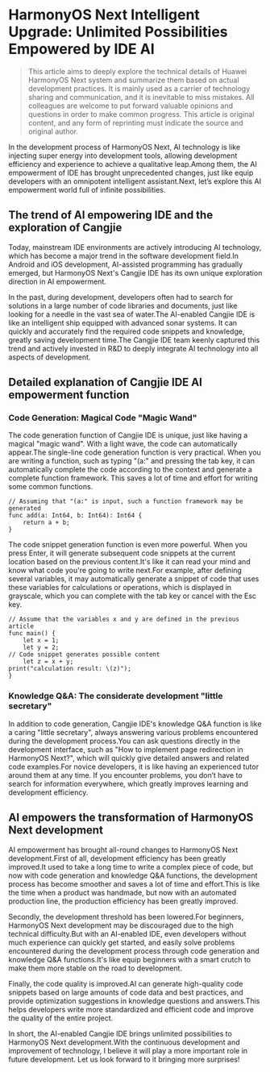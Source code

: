 # HarmonyOS Next Intelligent Upgrade: Unlimited Possibilities Empowered by IDE AI
> This article aims to deeply explore the technical details of Huawei HarmonyOS Next system and summarize them based on actual development practices.
It is mainly used as a carrier of technology sharing and communication, and it is inevitable to miss mistakes. All colleagues are welcome to put forward valuable opinions and questions in order to make common progress.
This article is original content, and any form of reprinting must indicate the source and original author.

In the development process of HarmonyOS Next, AI technology is like injecting super energy into development tools, allowing development efficiency and experience to achieve a qualitative leap.Among them, the AI ​​empowerment of IDE has brought unprecedented changes, just like equip developers with an omnipotent intelligent assistant.Next, let’s explore this AI empowerment world full of infinite possibilities.

## The trend of AI empowering IDE and the exploration of Cangjie
Today, mainstream IDE environments are actively introducing AI technology, which has become a major trend in the software development field.In Android and iOS development, AI-assisted programming has gradually emerged, but HarmonyOS Next's Cangjie IDE has its own unique exploration direction in AI empowerment.

In the past, during development, developers often had to search for solutions in a large number of code libraries and documents, just like looking for a needle in the vast sea of ​​water.The AI-enabled Cangjie IDE is like an intelligent ship equipped with advanced sonar systems. It can quickly and accurately find the required code snippets and knowledge, greatly saving development time.The Cangjie IDE team keenly captured this trend and actively invested in R&D to deeply integrate AI technology into all aspects of development.

## Detailed explanation of Cangjie IDE AI empowerment function
### Code Generation: Magical Code "Magic Wand"
The code generation function of Cangjie IDE is unique, just like having a magical "magic wand". With a light wave, the code can automatically appear.The single-line code generation function is very practical. When you are writing a function, such as typing "(a:" and pressing the tab key, it can automatically complete the code according to the context and generate a complete function framework. This saves a lot of time and effort for writing some common functions.

```cj
// Assuming that "(a:" is input, such a function framework may be generated
func add(a: Int64, b: Int64): Int64 {
    return a + b;
}
```

The code snippet generation function is even more powerful. When you press Enter, it will generate subsequent code snippets at the current location based on the previous content.It's like it can read your mind and know what code you're going to write next.For example, after defining several variables, it may automatically generate a snippet of code that uses these variables for calculations or operations, which is displayed in grayscale, which you can complete with the tab key or cancel with the Esc key.

```cj
// Assume that the variables x and y are defined in the previous article
func main() {
    let x = 1;
    let y = 2;
// Code snippet generates possible content
    let z = x + y;
print("calculation result: \(z)");
}
```

### Knowledge Q&A: The considerate development "little secretary"
In addition to code generation, Cangjie IDE's knowledge Q&A function is like a caring "little secretary", always answering various problems encountered during the development process.You can ask questions directly in the development interface, such as "How to implement page redirection in HarmonyOS Next?", which will quickly give detailed answers and related code examples.For novice developers, it is like having an experienced tutor around them at any time. If you encounter problems, you don’t have to search for information everywhere, which greatly improves learning and development efficiency.

## AI empowers the transformation of HarmonyOS Next development
AI empowerment has brought all-round changes to HarmonyOS Next development.First of all, development efficiency has been greatly improved.It used to take a long time to write a complex piece of code, but now with code generation and knowledge Q&A functions, the development process has become smoother and saves a lot of time and effort.This is like the time when a product was handmade, but now with an automated production line, the production efficiency has been greatly improved.

Secondly, the development threshold has been lowered.For beginners, HarmonyOS Next development may be discouraged due to the high technical difficulty.But with an AI-enabled IDE, even developers without much experience can quickly get started, and easily solve problems encountered during the development process through code generation and knowledge Q&A functions.It's like equip beginners with a smart crutch to make them more stable on the road to development.

Finally, the code quality is improved.AI can generate high-quality code snippets based on large amounts of code data and best practices, and provide optimization suggestions in knowledge questions and answers.This helps developers write more standardized and efficient code and improve the quality of the entire project.

In short, the AI-enabled Cangjie IDE brings unlimited possibilities to HarmonyOS Next development.With the continuous development and improvement of technology, I believe it will play a more important role in future development. Let us look forward to it bringing more surprises!
